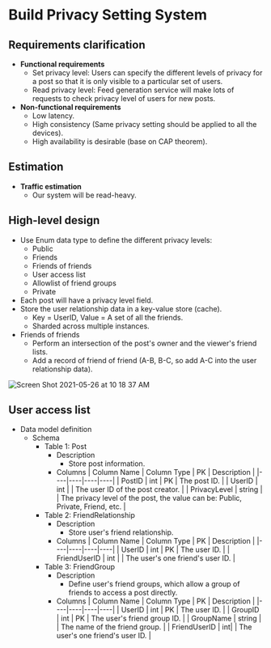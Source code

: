 # Build Privacy Setting System

## Requirements clarification
- **Functional requirements**
   - Set privacy level: Users can specify the different levels of privacy for a post so that it is only visible to a particular set of users.
   - Read privacy level: Feed generation service will make lots of requests to check privacy level of users for new posts.
- **Non-functional requirements**
   - Low latency.
   - High consistency (Same privacy setting should be applied to all the devices).
   - High availability is desirable (base on CAP theorem).

## Estimation
- **Traffic estimation**
   - Our system will be read-heavy.

## High-level design
- Use Enum data type to define the different privacy levels:
   - Public
   - Friends
   - Friends of friends
   - User access list
   - Allowlist of friend groups
   - Private
- Each post will have a privacy level field.
- Store the user relationship data in a key-value store (cache).
   - Key = UserID, Value = A set of all the friends.
   - Sharded across multiple instances.
- Friends of friends
   - Perform an intersection of the post's owner and the viewer's friend lists.
   - Add a record of friend of friend (A-B, B-C, so add A-C into the user relationship data).

![Screen Shot 2021-05-26 at 10 18 37 AM](https://user-images.githubusercontent.com/8989447/119695773-c42af780-be0b-11eb-945a-ca3b49660318.png)


## User access list
- Data model definition
   - Schema
      - Table 1: Post
         - Description
            - Store post information.
         - Columns
           | Column Name | Column Type | PK | Description |
           |----|----|----|----|
           | PostID | int | PK | The post ID. |
           | UserID | int | | The user ID of the post creator. |
           | PrivacyLevel | string | | The privacy level of the post, the value can be: Public, Private, Friend, etc. |
      - Table 2: FriendRelationship
         - Description
            - Store user's friend relationship.
         - Columns
           | Column Name | Column Type | PK | Description |
           |----|----|----|----|
           | UserID | int | PK | The user ID. |
           | FriendUserID | int | | The user's one friend's user ID. |
      - Table 3: FriendGroup
         - Description
            - Define user's friend groups, which allow a group of friends to access a post directly.
         - Columns
           | Column Name | Column Type | PK | Description |
           |----|----|----|----|
           | UserID | int | PK | The user ID. |
           | GroupID | int | PK | The user's friend group ID. |
           | GroupName | string | | The name of the friend group. |
           | FriendUserID | int| | The user's one friend's user ID. |

             
